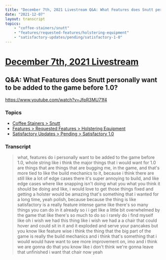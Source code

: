 ```yaml
---
title: "December 7th, 2021 Livestream Q&A: What Features does Snutt personally want to be added to the game before 1.0?"
date: "2021-12-07"
layout: transcript
topics:
    - "coffee-stainers/snutt"
    - "features/requested-features/holstering-equipment"
    - "satisfactory-updates/pending/satisfactory-1-0"
---
```

# [December 7th, 2021 Livestream](../2021-12-07.md)
## Q&A: What Features does Snutt personally want to be added to the game before 1.0?
https://www.youtube.com/watch?v=JfpR3MU71f4

### Topics
* [Coffee Stainers > Snutt](../topics/coffee-stainers/snutt.md)
* [Features > Requested Features > Holstering Equipment](../topics/features/requested-features/holstering-equipment.md)
* [Satisfactory Updates > Pending > Satisfactory 1.0](../topics/satisfactory-updates/pending/satisfactory-1-0.md)

### Transcript

> what, features do i personally want to be added to the game before 1.0, whole string like i think the major things that i would want for 1.0 are things that are things that are bugging me, in the game, and that's more tied to like the build mechanics to it, because i think there are still like a lot of edge cases there it's super annoying to build, and like edge cases where like snapping isn't doing what you what you think it should be doing and like, i would love to get those things fixed and getting a holster would be amazing that's something that i wanted for a long time, yeah polish, because because the thing is like satisfactory is a really feature intense game like there's so many things you can do in it already so i i get like a little bit overwhelmed by the game that like there's so much to do so i rarely do i find myself like oh i wish we had this thing like i wish we had a a chair that could hover and could sit in it and it exploded and serve your pancakes but you know like feature wise i think the thing that the big part of the game is really the build mechanics and i think that's something that i would would have want to see more improvement on, imo and i think we are gonna do that you know like i don't think we're gonna leave that unfinished i want that chair now yeah

